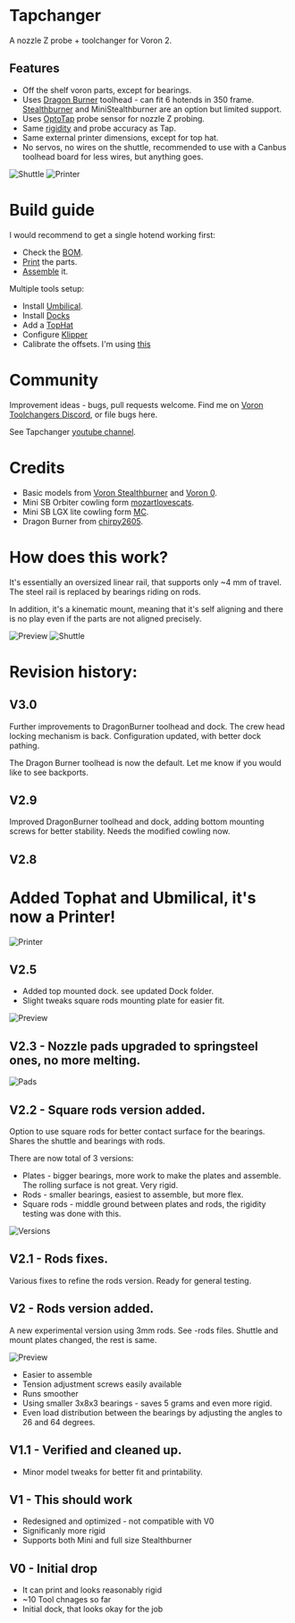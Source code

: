 # Tapchanger

A nozzle Z probe + toolchanger for Voron 2.

## Features
* Off the shelf voron parts, except for bearings.
* Uses [Dragon Burner](https://github.com/chirpy2605/voron/tree/main/V0/Dragon_Burner) toolhead - can fit 6 hotends in 350 frame. [Stealthburner](https://github.com/VoronDesign/Voron-Stealthburner) and MiniStealthburner 
are an option but limited support.
* Uses [OptoTap](https://www.google.com/search?q=optotap) probe sensor for nozzle Z probing.
* Same [rigidity](https://youtu.be/mGRXtK9F408) and probe accuracy as Tap.
* Same external printer dimensions, except for top hat.
* No servos, no wires on the shuttle, recommended to use with a Canbus toolhead board for less wires, but anything goes.

![Shuttle](/images/shuttle-pomo.jpg)
![Printer](/images/printer.jpg) 

# Build guide

I would recommend to get a single hotend working first:

* Check the [BOM](/Tapchanger/BOM.md).
* [Print](./Print%20Guide.md) the parts.
* [Assemble](/Tapchanger/Assembly.md) it.

Multiple tools setup:
* Install [Umbilical](/Umbilical/Umbilical.md).
* Install [Docks](/Dock/Dock.md)
* Add a [TopHat](/TopHat/TopHat.md)
* Configure [Klipper](/Klipper/README.md)
* Calibrate the offsets. I'm using [this](https://github.com/viesturz/NozzleAlign)

# Community

Improvement ideas - bugs, pull requests welcome. Find me on [Voron Toolchangers Discord](https://discord.gg/xmDWrYGwVJ), or file bugs here.

See Tapchanger [youtube channel](https://www.youtube.com/playlist?list=PLqU7kX5nUJDRDw5z0NLwJ22OkV6fbjnSW).

# Credits

- Basic models from [Voron Stealthburner](https://github.com/VoronDesign/Voron-Stealthburner) and [Voron 0](https://github.com/VoronDesign/Voron-0).
- Mini SB Orbiter cowling form [mozartlovescats](https://www.printables.com/model/366337-voron-02-orbiter-20-trianglelab-chc-mini-stealthbu).
- Mini SB LGX lite cowling form [MC](https://www.printables.com/model/395933-voron-02-mini-stealthburner-remix-for-lgx-light-ex/files).
- Dragon Burner from [chirpy2605](https://github.com/chirpy2605/voron/tree/main/V0/Dragon_Burner).

# How does this work?

It's essentially an oversized linear rail, that supports only ~4 mm of travel. The steel rail is replaced by bearings riding on rods.

In addition, it's a kinematic mount, meaning that it's self aligning and there is no play even if the parts are not aligned precisely.

![Preview](/images/explain1.png)
![Shuttle](/images/Animation.gif)

# Revision history:

## V3.0

Further improvements to DragonBurner toolhead and dock.
The crew head locking mechanism is back.
Configuration updated, with better dock pathing.

The Dragon Burner toolhead is now the default. Let me know if you would like to see backports.

## V2.9

Improved DragonBurner toolhead and dock, adding bottom mounting screws for better stability.
Needs the modified cowling now.

## V2.8

# Added Tophat and Ubmilical, it's now a Printer!

![Printer](/images/printer.jpg) 

## V2.5

* Added top mounted dock. see updated Dock folder.
* Slight tweaks square rods mounting plate for easier fit.

![Preview](/images/Dock-Top-Inside.jpg)

## V2.3 - Nozzle pads upgraded to springsteel ones, no more melting.

![Pads](/images/pad.jpg)

## V2.2 - Square rods version added.

Option to use square rods for better contact surface for the bearings.  Shares the shuttle and bearings with rods.

There are now total of 3 versions:
 - Plates - bigger bearings, more work to make the plates and assemble. The rolling surface is not great. Very rigid.
 - Rods - smaller bearings, easiest to assemble, but more flex.
 - Square rods - middle ground between plates and rods, the rigidity testing was done with this.

![Versions](/images/versions.jpg)

## V2.1 - Rods fixes.

Various fixes to refine the rods version. Ready for general testing.

## V2 - Rods version added.

A new experimental version using 3mm rods. See -rods files. Shuttle and mount plates changed, the rest is same.

![Preview](/images/rods-photo.jpg)

- Easier to assemble
- Tension adjustment screws easily available
- Runs smoother
- Using smaller 3x8x3 bearings - saves 5 grams and even more rigid.
- Even load distribution between the bearings by adjusting the angles to 26 and 64 degrees.

## V1.1 - Verified and cleaned up.

- Minor model tweaks for better fit and printability.


## V1 - This should work

- Redesigned and optimized - not compatible with V0
- Significanly more rigid
- Supports both Mini and full size Stealthburner

## V0 - Initial drop
 
 - It can print and looks reasonably rigid
 - ~10 Tool chnages so far
 - Initial dock, that looks okay for the job
